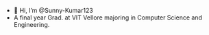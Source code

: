 - 👋 Hi, I’m @Sunny-Kumar123
- A final year Grad. at VIT Vellore majoring in Computer Science and Engineering.

<!---
Sunny-Kumar123/Sunny-Kumar123 is a ✨ special ✨ repository because its `README.md` (this file) appears on your GitHub profile.
You can click the Preview link to take a look at your changes.
--->
